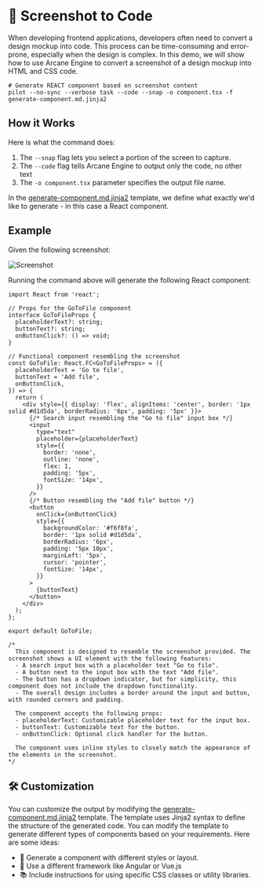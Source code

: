 # 📸 Screenshot to Code

When developing frontend applications, developers often need to convert a design mockup into code. This process can be time-consuming and error-prone, especially when the design is complex. In this demo, we will show how to use Arcane Engine to convert a screenshot of a design mockup into HTML and CSS code.

```shell
# Generate REACT component based on screenshot content
pilot --no-sync --verbose task --code --snap -o component.tsx -f generate-component.md.jinja2
```

## How it Works
Here is what the command does:
1. The `--snap` flag lets you select a portion of the screen to capture.
2. The `--code` flag tells Arcane Engine to output only the code, no other text
3. The `-o component.tsx` parameter specifies the output file name.

In the [generate-component.md.jinja2](generate-component.md.jinja2) template, we define
what exactly we'd like to generate - in this case a React component.

## Example

Given the following screenshot:

![Screenshot](screenshot.png)

Running the command above will generate the following React component:

```tsx
import React from 'react';

// Props for the GoToFile component
interface GoToFileProps {
  placeholderText?: string;
  buttonText?: string;
  onButtonClick?: () => void;
}

// Functional component resembling the screenshot
const GoToFile: React.FC<GoToFileProps> = ({
  placeholderText = 'Go to file',
  buttonText = 'Add file',
  onButtonClick,
}) => {
  return (
    <div style={{ display: 'flex', alignItems: 'center', border: '1px solid #d1d5da', borderRadius: '6px', padding: '5px' }}>
      {/* Search input resembling the "Go to file" input box */}
      <input
        type="text"
        placeholder={placeholderText}
        style={{
          border: 'none',
          outline: 'none',
          flex: 1,
          padding: '5px',
          fontSize: '14px',
        }}
      />
      {/* Button resembling the "Add file" button */}
      <button
        onClick={onButtonClick}
        style={{
          backgroundColor: '#f6f8fa',
          border: '1px solid #d1d5da',
          borderRadius: '6px',
          padding: '5px 10px',
          marginLeft: '5px',
          cursor: 'pointer',
          fontSize: '14px',
        }}
      >
        {buttonText}
      </button>
    </div>
  );
};

export default GoToFile;

/*
  This component is designed to resemble the screenshot provided. The screenshot shows a UI element with the following features:
  - A search input box with a placeholder text "Go to file".
  - A button next to the input box with the text "Add file".
  - The button has a dropdown indicator, but for simplicity, this component does not include the dropdown functionality.
  - The overall design includes a border around the input and button, with rounded corners and padding.

  The component accepts the following props:
  - placeholderText: Customizable placeholder text for the input box.
  - buttonText: Customizable text for the button.
  - onButtonClick: Optional click handler for the button.

  The component uses inline styles to closely match the appearance of the elements in the screenshot.
*/
```

## 🛠️ Customization

You can customize the output by modifying the [generate-component.md.jinja2](generate-component.md.jinja2) template. The template uses Jinja2 syntax to define the structure of the generated code. You can modify the template to generate different types of components based on your requirements.
Here are some ideas:

- 🎨 Generate a component with different styles or layout.
- 🔄 Use a different framework like Angular or Vue.js
- 📚 Include instructions for using specific CSS classes or utility libraries.
